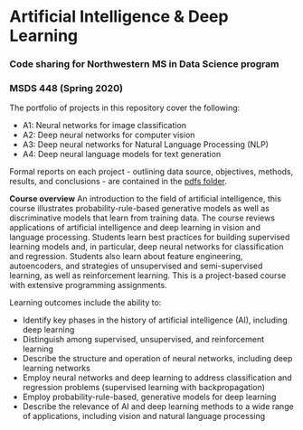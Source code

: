 # Artificial Intelligence & Deep Learning
### Code sharing for Northwestern MS in Data Science program<br>
### MSDS 448 (Spring 2020)

The portfolio of projects in this repository cover the following:

* A1: Neural networks for image classification
* A2: Deep neural networks for computer vision
* A3: Deep neural networks for Natural Language Processing (NLP)
* A4: Deep neural language models for text generation 


Formal reports on each project - outlining data source, objectives, methods, results, and conclusions - are contained in the [pdfs folder](https://github.com/clboetticher/DeepLearning/tree/master/pdfs).<br>

**Course overview**
An introduction to the field of artificial intelligence, this course illustrates probability-rule-based generative models as well as discriminative models that learn from training data. The course reviews applications of artificial intelligence and deep learning in vision and language processing. Students learn best practices for building supervised learning models and, in particular, deep neural networks for classification and regression. Students also learn about feature engineering, autoencoders, and strategies of unsupervised and semi-supervised learning, as well as reinforcement learning. This is a project-based course with extensive programming assignments. 

Learning outcomes include the ability to:

* Identify key phases in the history of artificial intelligence (AI), including deep learning   
* Distinguish among supervised, unsupervised, and reinforcement learning
* Describe the structure and operation of neural networks, including deep learning networks
* Employ neural networks and deep learning to address classification and regression problems (supervised learning with backpropagation)
* Employ probability-rule-based, generative models for deep learning
* Describe the relevance of AI and deep learning methods to a wide range of applications, including vision and natural language processing


